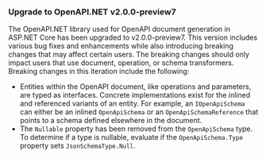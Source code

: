 ### Upgrade to OpenAPI.NET v2.0.0-preview7

The OpenAPI.NET library used for OpenAPI document generation in ASP.NET Core has been upgraded to v2.0.0-preview7. This version includes various bug fixes and enhancements while also introducing breaking changes that may affect certain users. The breaking changes should only impact users that use document, operation, or schema transformers. Breaking changes in this iteration include the following:

- Entities within the OpenAPI document, like operations and parameters, are typed as interfaces. Concrete implementations exist for the inlined and referenced variants of an entity. For example, an `IOpenApiSchema` can either be an inlined `OpenApiSchema` or an `OpenApiSchemaReference` that points to a schema defined elsewhere in the document.
- The `Nullable` property has been removed from the `OpenApiSchema` type. To determine if a type is nullable, evaluate if the `OpenApiSchema.Type` property sets `JsonSchemaType.Null`.